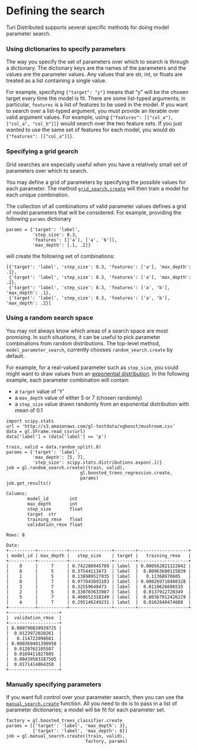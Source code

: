<script src="../turi/js/recview.js"></script>
# Defining the search

Turi Distributed supports several specific methods for doing model parameter search. 

### Using dictionaries to specify parameters
The way you specify the set of parameters over which to search is through a dictionary. The dictionary keys are the names of the parameters and the values are the parameter values. Any values that are str, int, or floats are treated as a list containing a single value.

For example, specifying `{"target": "y"}` means that “y” will be the chosen target every time the model is fit. There are some list-typed arguments; in particular, `features` is a list of features to be used in the model.  If you want to search over a list-typed argument, you must provide an iterable over valid argument values. For example, using `{"features": [["col_a"], ["col_a", "col_b"]]}` would search over the two feature sets. If you just wanted to use the same set of features for each model, you would do `{"features": [["col_a"]]}`.

### Specifying a grid gearch
 Grid searches are especially useful when you have a relatively small set of parameters over which to search.

You may define a grid of parameters by specifying the possible values for each parameter. The method [`grid_search.create`](https://turi.com/products/create/docs/generated/graphlab.toolkits.model_parameter_search.grid_search.create.html) will then train a model for each unique combination.

The collection of all combinations of valid parameter values defines a grid of model parameters that will be considered. For example, providing the following `params` dictionary

```
params = {'target': 'label',
          'step_size': 0.3,
          'features': [['a'], ['a', 'b']],
          'max_depth': [.1, .2]}
```

will create the following set of combinations:

```
[{'target': 'label', 'step_size': 0.3, 'features': ['a'], 'max_depth': .1},
 {'target': 'label', 'step_size': 0.3, 'features': ['a'], 'max_depth': .2},
 {'target': 'label', 'step_size': 0.3, 'features': ['a', 'b'], 'max_depth': .1},
 {'target': 'label', 'step_size': 0.3, 'features': ['a', 'b'], 'max_depth': .2}]
```

### Using a random search space

You may not always know which areas of a search space are most promising.
In such situations, it can be useful to pick parameter combinations from random distributions.
The top-level method, `model_parameter_search`, currently chooses `random_search.create` by default.

For example, for a real-valued parameter such as `step_size`, you could might want to draw values from an [exponential distribution](http://en.wikipedia.org/wiki/Exponential_distribution).
In the following example, each parameter combination will contain

- a `target` value of 'Y'
- a `max_depth` value of either 5 or 7 (chosen randomly)
- a `step_size` value drawn randomly from an exponential distribution with mean of 0.1

```
import scipy.stats
url = 'http://s3.amazonaws.com/gl-testdata/xgboost/mushroom.csv'
data = gl.SFrame.read_csv(url)
data['label'] = (data['label'] == 'p')

train, valid = data.random_split(.8)
params = {'target': 'label',
          'max_depth': [5, 7],
          'step_size': scipy.stats.distributions.expon(.1)}
job = gl.random_search.create((train, valid),
                            gl.boosted_trees_regression.create,
                            params)
job.get_results()
```

```
Columns:
        model_id        int
        max_depth       int
        step_size       float
        target  str
        training_rmse   float
        validation_rmse float

Rows: 8

Data:
+----------+-----------+----------------+--------+-------------------+
| model_id | max_depth |   step_size    | target |   training_rmse   |
+----------+-----------+----------------+--------+-------------------+
|    9     |     7     | 0.742280945789 | label  | 0.000562821322042 |
|    8     |     5     | 0.37544111673  | label  |  0.00963600115039 |
|    1     |     5     | 0.138909527035 | label  |   0.11368970605   |
|    0     |     7     | 0.977843893103 | label  | 0.000269710408328 |
|    3     |     7     | 0.32559648473  | label  |  0.0110626696535  |
|    2     |     5     | 0.330703633987 | label  |  0.0137912720349  |
|    5     |     7     | 0.408652318249 | label  |  0.00367912426229 |
|    4     |     7     | 0.295146249231 | label  |  0.0162840474088  |
+----------+-----------+----------------+--------+-------------------+
+-------------------+
|  validation_rmse  |
+-------------------+
| 0.000790839939725 |
|  0.0123972020261  |
|   0.114722098681  |
| 0.000369491390958 |
|  0.0120762185507  |
|  0.0169411827805  |
|  0.00439583387505 |
|  0.0171414864358  |
+-------------------+
```


### Manually specifying parameters

If you want full control over your parameter search, then you can use the [`manual_search.create`](https://turi.com/products/create/docs/generated/graphlab.toolkits.model_parameter_search.manual_search.create.html) function. All you need to do is to pass in a list of parameter dictionaries; a model will be fit for each parameter set.

```
factory = gl.boosted_trees_classifier.create
params = [{'target': 'label', 'max_depth': 3},
          {'target': 'label', 'max_depth': 6}]
job = gl.manual_search.create((train, valid),
                              factory, params)
```
